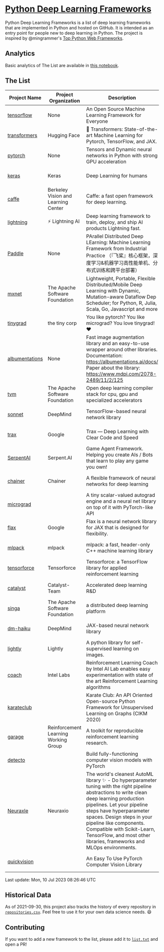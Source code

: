 # [Python Deep Learning Frameworks](https://www.github.com/shimst3r/python-deep-learning-frameworks)

Python Deep Learning Frameworks is a list of deep learning frameworks that are implemented in Python and hosted on GitHub. It is intended as an entry point for people new to deep learning in Python. The project is inspired by @mingrammer's [Top Python Web Frameworks](https://github.com/mingrammer/python-web-framework-stars).

## Analytics

Basic analytics of The List are available in [this notebook](./notebooks/development_over_time.ipynb).

## The List

| Project Name | Project Organization | Description | Stars | Forks | Open Issues | Last Commit |
| ------------ | -------------------- | ----------- | ----: | ----: | ----------: | ----------- |
| [tensorflow](https://tensorflow.org) | None | An Open Source Machine Learning Framework for Everyone | 176017 | 88666 | 2113 | 0 day(s) ago |
| [transformers](https://huggingface.co/transformers) | Hugging Face | 🤗 Transformers: State-of-the-art Machine Learning for Pytorch, TensorFlow, and JAX. | 106877 | 21344 | 717 | 0 day(s) ago |
| [pytorch](https://pytorch.org) | None | Tensors and Dynamic neural networks in Python with strong GPU acceleration | 68659 | 18791 | 12266 | 0 day(s) ago |
| [keras](http://keras.io/) | Keras | Deep Learning for humans | 58771 | 19373 | 390 | 0 day(s) ago |
| [caffe](http://caffe.berkeleyvision.org/) | Berkeley Vision and Learning Center | Caffe: a fast open framework for deep learning. | 33459 | 18990 | 1181 | 0 day(s) ago |
| [lightning](https://lightning.ai) | ⚡️ Lightning AI  | Deep learning framework to train, deploy, and ship AI products Lightning fast. | 23980 | 2958 | 753 | 0 day(s) ago |
| [Paddle](http://www.paddlepaddle.org/) | None | PArallel Distributed Deep LEarning: Machine Learning Framework from Industrial Practice （『飞桨』核心框架，深度学习&机器学习高性能单机、分布式训练和跨平台部署） | 20574 | 5238 | 2045 | 0 day(s) ago |
| [mxnet](https://mxnet.apache.org) | The Apache Software Foundation | Lightweight, Portable, Flexible Distributed/Mobile Deep Learning with Dynamic, Mutation-aware Dataflow Dep Scheduler; for Python, R, Julia, Scala, Go, Javascript and more | 20479 | 6881 | 1998 | 0 day(s) ago |
| [tinygrad](https://github.com/tinygrad/tinygrad) | the tiny corp | You like pytorch? You like micrograd? You love tinygrad! ❤️  | 17584 | 2224 | 74 | 0 day(s) ago |
| [albumentations](https://albumentations.ai) | None | Fast image augmentation library and an easy-to-use wrapper around other libraries. Documentation:  https://albumentations.ai/docs/ Paper about the library: https://www.mdpi.com/2078-2489/11/2/125 | 12258 | 1525 | 371 | 0 day(s) ago |
| [tvm](https://tvm.apache.org/) | The Apache Software Foundation | Open deep learning compiler stack for cpu, gpu and specialized accelerators | 9979 | 3117 | 696 | 0 day(s) ago |
| [sonnet](https://sonnet.dev/) | DeepMind | TensorFlow-based neural network library | 9583 | 1365 | 35 | 2 day(s) ago |
| [trax](https://github.com/google/trax) | Google | Trax — Deep Learning with Clear Code and Speed | 7629 | 796 | 109 | 0 day(s) ago |
| [SerpentAI](http://serpent.ai) | Serpent.AI | Game Agent Framework. Helping you create AIs / Bots that learn to play any game you own! | 6525 | 774 | 2 | 0 day(s) ago |
| [chainer](https://chainer.org) | Chainer | A flexible framework of neural networks for deep learning | 5813 | 1397 | 12 | 0 day(s) ago |
| [micrograd](https://github.com/karpathy/micrograd) |  | A tiny scalar-valued autograd engine and a neural net library on top of it with PyTorch-like API | 5630 | 681 | 26 | 0 day(s) ago |
| [flax](https://flax.readthedocs.io) | Google | Flax is a neural network library for JAX that is designed for flexibility. | 4473 | 512 | 147 | 0 day(s) ago |
| [mlpack](https://www.mlpack.org/) | mlpack | mlpack: a fast, header-only C++ machine learning library | 4460 | 1506 | 34 | 0 day(s) ago |
| [tensorforce](https://github.com/tensorforce/tensorforce) | Tensorforce | Tensorforce: a TensorFlow library for applied reinforcement learning | 3240 | 543 | 36 | 0 day(s) ago |
| [catalyst](https://catalyst-team.com) | Catalyst-Team | Accelerated deep learning R&D | 3154 | 400 | 6 | 0 day(s) ago |
| [singa](https://github.com/apache/singa) | The Apache Software Foundation | a distributed deep learning platform | 2855 | 1002 | 53 | 2 day(s) ago |
| [dm-haiku](https://dm-haiku.readthedocs.io) | DeepMind | JAX-based neural network library | 2536 | 214 | 103 | 1 day(s) ago |
| [lightly](https://docs.lightly.ai/self-supervised-learning/) | Lightly | A python library for self-supervised learning on images. | 2400 | 205 | 87 | 0 day(s) ago |
| [coach](https://intellabs.github.io/coach/) | Intel Labs | Reinforcement Learning Coach by Intel AI Lab enables easy experimentation with state of the art Reinforcement Learning algorithms | 2253 | 452 | 90 | 0 day(s) ago |
| [karateclub](https://karateclub.readthedocs.io) |  | Karate Club: An API Oriented Open-source Python Framework for Unsupervised Learning on Graphs (CIKM 2020) | 1928 | 231 | 1 | 0 day(s) ago |
| [garage](https://github.com/rlworkgroup/garage) | Reinforcement Learning Working Group | A toolkit for reproducible reinforcement learning research. | 1706 | 296 | 233 | 0 day(s) ago |
| [detecto](https://detecto.readthedocs.io/) |  | Build fully-functioning computer vision models with PyTorch | 593 | 107 | 44 | 0 day(s) ago |
| [Neuraxle](https://www.neuraxle.org/) | Neuraxio | The world's cleanest AutoML library ✨ - Do hyperparameter tuning with the right pipeline abstractions to write clean deep learning production pipelines. Let your pipeline steps have hyperparameter spaces. Design steps in your pipeline like components. Compatible with Scikit-Learn, TensorFlow, and most other libraries, frameworks and MLOps environments. | 574 | 59 | 30 | 0 day(s) ago |
| [quickvision](https://github.com/oke-aditya/quickvision) |  | An Easy To Use PyTorch Computer Vision Library | 50 | 5 | 20 | 54 day(s) ago |

Last update: Mon, 10 Jul 2023 08:26:46 UTC

## Historical Data

As of 2021-09-30, this project also tracks the history of every repository in [`repositories.csv`](./repositories.csv). Feel free to use it for your own data science needs. :smile:

## Contributing

If you want to add a new framework to the list, please add it to [`list.txt`](./python-deep-learning-frameworks/list.txt) and open a PR!